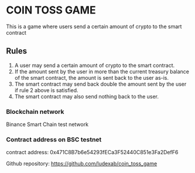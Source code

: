 # COIN TOSS GAME
This is a game where users send a certain amount of crypto to the smart contract

## Rules
1. A user may send a certain amount of crypto to the smart contract.
2. If the amount sent by the user in more than the current treasury balance of the smart contract, the amount is sent back to the user as-is.
3. The smart contract may send back double the amount sent by the user if rule 2 above is satisfied.
4. The smart contract may also send nothing back to the user.

### Blockchain network
Binance Smart Chain test network

### Contract address on BSC testnet
contract address: 0x471C8B7b6e54293fECa3F52440C851e3Fa2DefF6


Github repository: https://github.com/ludexab/coin_toss_game

